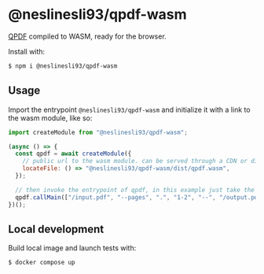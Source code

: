 # @neslinesli93/qpdf-wasm

[QPDF](https://github.com/qpdf/qpdf) compiled to WASM, ready for the browser.

Install with:

```bash
$ npm i @neslinesli93/qpdf-wasm
```

## Usage

Import the entrypoint `@neslinesli93/qpdf-wasm` and initialize it with a link to the wasm module, like so:

```js
import createModule from "@neslinesli93/qpdf-wasm";

(async () => {
  const qpdf = await createModule({
    // public url to the wasm module. can be served through a CDN or directly from your app (have a look at your bundler docs)
    locateFile: () => "@neslinesli93/qpdf-wasm/dist/qpdf.wasm",
  });

  // then invoke the entrypoint of qpdf, in this example just take the first two pages of the input PDF
  qpdf.callMain(["/input.pdf", "--pages", ".", "1-2", "--", "/output.pdf"]);
})();
```

## Local development

Build local image and launch tests with:

```bash
$ docker compose up
```
